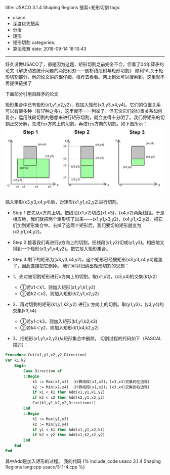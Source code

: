 title: USACO 3.1.4 Shaping Regions 搜索+矩形切割
tags:
  - usaco
  - 深度优先搜索
  - 分治
  - 矩形
  - 矩形切割
categories:
  - 算法竞赛
date: 2018-09-14 18:10:43
---

好久没做USACO了，都是因为这题，矩形切割之前完全不会，但看了04年薛矛的论文《解决动态统计问题的两把利刃——剖析线段树与矩形切割》 顺利1A,关于矩形切割部分，他的论文讲的很仔细，推荐去看看。网上到处可以搜索到，这里就不再提供链接了

下面部分引用自薛矛的论文

矩形集合中已有矩形(x1,y1,x2,y2)，现加入矩形(x3,y3,x4,y4)。它们的位置关系可以有很多种（有17种之多），这里就不一一列举了。但无论它们的位置关系如何复杂，运用线段切割的思想来进行矩形切割，就会变得十分明了。我们将矩形的切割正交分解，先进行x方向上的切割，再进行y方向的切割。如下图所示：![矩形切割](/assets/image/usaco/3-1-4.png)

插入矩形(x3,y3,x4,y4)后，对矩形(x1,y1,x2,y2)进行切割。

*   Step 1:首先从x方向上切。把线段(x1,x2)切成(x1,x3)，(x4,x2)两条线段。于是相应地，我们就把两个矩形切了出来——(x1,y1,x3,y2)，(x4,y1,x2,y2)。把它们加到矩形集合中。去掉了这两个矩形后，我们要切的矩形就变为(x3,y1,x4,y2)。
*   Step 2:接着我们再进行y方向上的切割。把线段(y1,y2)切成(y1,y3)。相应地又得到一个矩形(x3,y1,x4,y2)。把它放入矩形集合。
*   Step 3:剩下的矩形为(x3,y3,x4,y2)，这个矩形已经被矩形(x3,y3,x4,y4)覆盖了，因此直接把它删掉。
我们可以归纳出矩形切割的思想：

*   1、先对被切割矩形进行x方向上的切割。取(x1,x2)，(x3,x4)的交集(k1,k2)
	*	①若x1＜k1，则加入矩形(x1,y1,k1,y2)
	*	②若k2＜x2，则加入矩形(k2,y1,x2,y2)
*   2、再对切剩的矩形(k1,y1,k2,y2) 进行y 方向上的切割。取(y1,y2)，(y3,y4)的交集(k3,k4)
    *	①若y1＜k3，则加入矩形(k1,y1,k2,k3)
	*	②若k4＜y2，则加入矩形(k1,k4,k2,y2)
*   3、把矩形(x1,y1,x2,y2)从矩形集合中删除。
切割过程的代码如下（PASCAL描述）：
```pascal
Procedure Cut(x1,y1,x2,y2,Direction)
Var k1,k2
	Begin
		Case Direction of
		1:Begin
			k1 := Max(x1,x3) ｛计算线段(x1,x2)，(x3,x4)交集的左边界｝
			k2 := Min(x2,x4) ｛计算线段(x1,x2)，(x3,x4)交集的右边界｝
			if x1 < k1 then Add(x1,y1,k1,y2)
			if k2 < x2 then Add(k2,y1,x2,y2)
			Cut(k1,y1,k2,y2,Direction+1)
		End
		2:Begin
			k1 := Max(y1,y3)
			k2 := Min(y2,y4)
			if y1 < k1 then Add(x1,y1,x2,k1)
			if k2 < y2 then Add(x1,k2,x2,y2)
		End
	End
End
```
其中Add是加入矩形的过程。
我的代码
{% include_code usaco 3.1.4 Shaping Regions lang:cpp usaco/3-1-4.cpp %}